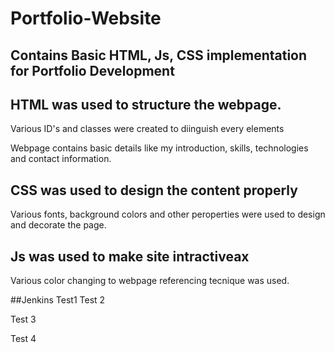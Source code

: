 # Portfolio-Website
## Contains Basic HTML, Js, CSS implementation for Portfolio Development
## HTML was used to structure the webpage.
Various ID's and classes were created to diinguish every elements

Webpage contains basic details like my introduction, skills, technologies and contact information.

## CSS was used to design the content properly
Various fonts, background colors and other peroperties were used to design and decorate the page.

## Js was used to make site intractiveax

Various color changing to webpage referencing tecnique was used.

##Jenkins
Test1
Test 2


Test 3

Test 4


